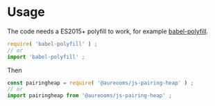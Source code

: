 # Usage

The code needs a ES2015+ polyfill to work, for example
[babel-polyfill](https://babeljs.io/docs/usage/polyfill).
```js
require( 'babel-polyfill' ) ;
// or
import 'babel-polyfill' ;
```

Then
```js
const pairingheap = require( '@aureooms/js-pairing-heap' ) ;
// or
import pairingheap from '@aureooms/js-pairing-heap' ;
```
